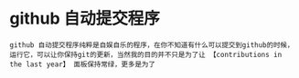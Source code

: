 # github 自动提交程序

``` github 自动提交程序纯粹是自娱自乐的程序，在你不知道有什么可以提交到github的时候，运行它，可以让你保持git的更新，当然我的目的并不只是为了让 【contributions in the last year】 面板保持常绿，更多是为了 ```
